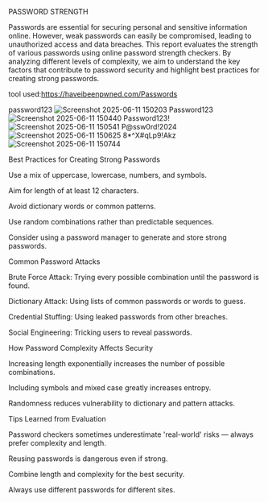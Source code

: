 PASSWORD STRENGTH


Passwords are essential for securing personal and sensitive information online. However, weak passwords can easily be compromised, leading to unauthorized access and data breaches. This report evaluates the strength of various passwords using online password strength checkers. By analyzing different levels of complexity, we aim to understand the key factors that contribute to password security and highlight best practices for creating strong passwords.


tool used:https://haveibeenpwned.com/Passwords


password123
![Screenshot 2025-06-11 150203](https://github.com/user-attachments/assets/246792de-e9fe-4d45-8829-a7614b9e7dbd)
Password123
![Screenshot 2025-06-11 150440](https://github.com/user-attachments/assets/d9b986c1-88c3-435e-af77-c30690e9ecde)
Password123!
![Screenshot 2025-06-11 150541](https://github.com/user-attachments/assets/e308e037-b808-4a07-be38-6f250aabf88f)
P@ssw0rd!2024
![Screenshot 2025-06-11 150625](https://github.com/user-attachments/assets/ae1dcc84-6995-4770-a999-2a57041795cf)
8*^X#qLp9!Akz
![Screenshot 2025-06-11 150744](https://github.com/user-attachments/assets/695a8171-6939-46bb-86a8-b72fcf0c9695)

Best Practices for Creating Strong Passwords

Use a mix of uppercase, lowercase, numbers, and symbols.

Aim for length of at least 12 characters.

Avoid dictionary words or common patterns.

Use random combinations rather than predictable sequences.

Consider using a password manager to generate and store strong passwords.


Common Password Attacks

Brute Force Attack: Trying every possible combination until the password is found.

Dictionary Attack: Using lists of common passwords or words to guess.

Credential Stuffing: Using leaked passwords from other breaches.

Social Engineering: Tricking users to reveal passwords.



How Password Complexity Affects Security


Increasing length exponentially increases the number of possible combinations.

Including symbols and mixed case greatly increases entropy.

Randomness reduces vulnerability to dictionary and pattern attacks.



Tips Learned from Evaluation


Password checkers sometimes underestimate 'real-world' risks — always prefer complexity and 
length.

Reusing passwords is dangerous even if strong.

Combine length and complexity for the best security.

Always use different passwords for different sites.
